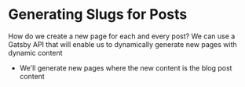 # Generating Slugs for Posts
How do we create a new page for each and every post?
We can use a Gatsby API that will enable us to dynamically generate new pages with dynamic content
* We'll generate new pages where the new content is the blog post content
